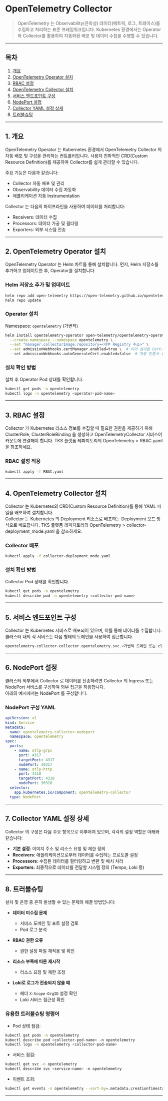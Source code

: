 # OpenTelemetry Collector

> OpenTelemetry 는 Observability(관측성) 데이터(메트릭, 로그, 트레이스)를 수집하고 처리하는 표준 프레임워크입니다. Kubernetes 환경에서는 Operator와 Collector를 활용하여 자동화된 배포 및 데이터 수집을 수행할 수 있습니다.

---

## 목차

1. [개요](#1-개요)
2. [OpenTelemetry Operator 설치](#2-opentelemetry-operator-설치)
3. [RBAC 설정](#3-rbac-설정)
4. [OpenTelemetry Collector 설치](#4-opentelemetry-collector-설치)
5. [서비스 엔드포인트 구성](#5-서비스-엔드포인트-구성)
6. [NodePort 설정](#6-nodeport-설정)
7. [Collector YAML 설정 상세](#7-collector-yaml-설정-상세)
8. [트러블슈팅](#8-트러블슈팅)

---

## 1. 개요

OpenTelemetry Operator 는 Kubernetes 환경에서 OpenTelemetry Collector 의 자동 배포 및 구성을 관리하는 컨트롤러입니다. 사용자 친화적인 CRD(Custom Resource Definition)를 제공하여 Collector를 쉽게 관리할 수 있습니다.

주요 기능은 다음과 같습니다:
- Collector 자동 배포 및 관리
- Observability 데이터 수집 자동화
- 애플리케이션 자동 Instrumentation

Collector 는 다음의 파이프라인을 사용하여 데이터를 처리합니다:
- Receivers: 데이터 수집
- Processors: 데이터 가공 및 필터링
- Exporters: 외부 시스템 전송

---

## 2. OpenTelemetry Operator 설치

OpenTelemetry Operator 는 Helm 차트를 통해 설치합니다. 먼저, Helm 저장소를 추가하고 업데이트한 후, Operator를 설치합니다.

### Helm 저장소 추가 및 업데이트

```bash
helm repo add open-telemetry https://open-telemetry.github.io/opentelemetry-helm-charts
helm repo update
```

### Operator 설치

Namespace: `opentelemetry` (가변적)

```bash
helm install opentelemetry-operator open-telemetry/opentelemetry-operator \
  --create-namespace --namespace opentelemetry \
  --set "manager.collectorImage.repository=<내부 Registry 주소>" \
  --set admissionWebhooks.certManager.enabled=true \  # 이미 설치된 Cert-Manager 사용
  --set admissionWebhooks.autoGenerateCert.enabled=false  # 자동 인증서 생성 비활성화
```

### 설치 확인 방법

설치 후 Operator Pod 상태를 확인합니다.

```bash
kubectl get pods -n opentelemetry
kubectl logs -n opentelemetry <operator-pod-name>
```

---

## 3. RBAC 설정

Collector 가 Kubernetes 리소스 정보를 수집할 때 필요한 권한을 제공하기 위해 ClusterRole, ClusterRoleBinding 을 생성하고 OpenTelemetryCollector 서비스어카운트에 연결해야 합니다. TKS 플랫폼 레파지토리의 OpenTelemetry > RBAC.yaml 을 참조하세요.

### RBAC 설정 적용

```bash
kubectl apply -f RBAC.yaml
```

---

## 4. OpenTelemetry Collector 설치

Collector 는 Kubernetes의 CRD(Custom Resource Definition)를 통해 YAML 파일을 배포하여 설치합니다.   
Collector 는 Kubernetes 의 Deployment 리소스로 배포하는 Deployment 모드 방식으로 배포합니다. 
TKS 플랫폼 레파지토리의 OpenTelemetry > collector-deployment_mode.yaml 을 참조하세요.

### Collector 배포

```bash
kubectl apply -f collector-deployment_mode.yaml
```

### 설치 확인 방법

Collector Pod 상태를 확인합니다.

```bash
kubectl get pods -n opentelemetry
kubectl describe pod -n opentelemetry <collector-pod-name>
```

---

## 5. 서비스 엔드포인트 구성

Collector 는 Kubernetes 서비스로 배포되어 있으며, 이를 통해 데이터를 수집합니다. 클러스터 내의 각 서비스는 다음 형태의 도메인을 사용하여 접근합니다.


```bash
opentelemetry-collector-collector.opentelemetry.svc.<가변적 도메인 또는 cluster.local>:4317
```

---

## 6. NodePort 설정

클러스터 외부에서 Collector 로 데이터를 전송하려면 Collector 의 Ingress 또는 NodePort 서비스를 구성하여 외부 접근을 허용합니다.  
아래의 예시에서는 NodePort 를 구성합니다.

### NodePort 구성 YAML

```yaml
apiVersion: v1
kind: Service
metadata:
  name: opentelemetry-collector-nodeport
  namespace: opentelemetry
spec:
  ports:
    - name: otlp-grpc
      port: 4317
      targetPort: 4317
      nodePort: 30317
    - name: otlp-http
      port: 4318
      targetPort: 4318
      nodePort: 30318
  selector:
    app.kubernetes.io/component: opentelemetry-collector
  type: NodePort
```

---

## 7. Collector YAML 설정 상세

Collector 의 구성은 다음 주요 항목으로 이루어져 있으며, 각각의 설정 역할은 아래와 같습니다:

- **기본 설정**: 이미지 주소 및 리소스 요청 및 제한 정의
- **Receivers**: 애플리케이션으로부터 데이터를 수집하는 프로토콜 설정
- **Processors**: 수집된 데이터를 필터링하고 변환 및 배치 처리
- **Exporters**: 최종적으로 데이터를 전달할 시스템 정의 (Tempo, Loki 등)

---

## 8. 트러블슈팅

설치 및 운영 중 흔히 발생할 수 있는 문제와 해결 방법입니다:

- **데이터 미수집 문제**
    - 서비스 도메인 및 포트 설정 검토
    - Pod 로그 분석

- **RBAC 권한 오류**
    - 권한 설정 파일 재적용 및 확인

- **리소스 부족에 따른 재시작**
    - 리소스 요청 및 제한 조정

- **Loki로 로그가 전송되지 않을 때**
    - 헤더 `X-Scope-OrgID` 설정 확인
    - Loki 서비스 접근성 확인

### 유용한 트러블슈팅 명령어

- Pod 상태 점검:
```bash
kubectl get pods -n opentelemetry
kubectl describe pod <collector-pod-name> -n opentelemetry
kubectl logs -n opentelemetry <collector-pod-name>
```

- 서비스 점검:
```bash
kubectl get svc -n opentelemetry
kubectl describe svc <service-name> -n opentelemetry
```

- 이벤트 조회:
```bash
kubectl get events -n opentelemetry --sort-by=.metadata.creationTimestamp
```


---

